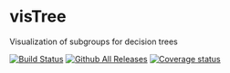 # visTree 
Visualization of subgroups for decision trees

[![Build Status](https://travis-ci.org/AshwiniKV/visTree.svg?branch=master)](https://travis-ci.org/AshwiniKV/visTree)
[![Github All Releases](https://img.shields.io/github/downloads-pre/AshwiniKV/visTree/latest/total.svg)]()
[![Coverage status](https://codecov.io/gh/AshwiniKV/visTree/branch/master/graph/badge.svg)](https://codecov.io/github/AshwiniKV/visTree?branch=master)

